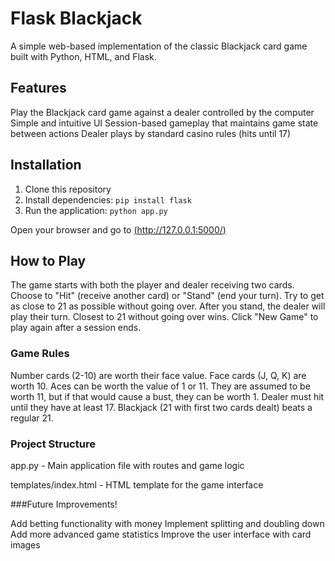 # Flask Blackjack
A simple web-based implementation of the classic Blackjack card game built with Python, HTML, and Flask.

## **Features**

Play the Blackjack card game against a dealer controlled by the computer
Simple and intuitive UI
Session-based gameplay that maintains game state between actions
Dealer plays by standard casino rules (hits until 17)

## Installation
1. Clone this repository
2. Install dependencies:
`pip install flask`
3. Run the application:
`python app.py`

Open your browser and go to [(http://127.0.0.1:5000/)](http://127.0.0.1:5000/)

## How to Play

The game starts with both the player and dealer receiving two cards. 
Choose to "Hit" (receive another card) or "Stand" (end your turn). 
Try to get as close to 21 as possible without going over. 
After you stand, the dealer will play their turn. 
Closest to 21 without going over wins.
Click "New Game" to play again after a session ends.

### Game Rules

Number cards (2-10) are worth their face value.
Face cards (J, Q, K) are worth 10.
Aces can be worth the value of 1 or 11. They are assumed to be worth 11, but if that would cause a bust, they can be worth 1.
Dealer must hit until they have at least 17.
Blackjack (21 with first two cards dealt) beats a regular 21.

### Project Structure

app.py - Main application file with routes and game logic

templates/index.html - HTML template for the game interface


###Future Improvements!

Add betting functionality with money
Implement splitting and doubling down
Add more advanced game statistics
Improve the user interface with card images
